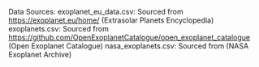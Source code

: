 Data Sources:
exoplanet_eu_data.csv: Sourced from https://exoplanet.eu/home/ (Extrasolar Planets Encyclopedia)
exoplanets.csv: Sourced from https://github.com/OpenExoplanetCatalogue/open_exoplanet_catalogue (Open Exoplanet Catalogue)
nasa_exoplanets.csv: Sourced from (NASA Exoplanet Archive)
